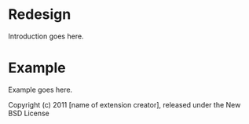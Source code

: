 Redesign
========

Introduction goes here.


Example
=======

Example goes here.


Copyright (c) 2011 [name of extension creator], released under the New BSD License
